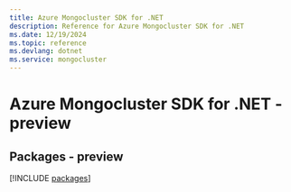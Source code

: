 ```yaml
---
title: Azure Mongocluster SDK for .NET
description: Reference for Azure Mongocluster SDK for .NET
ms.date: 12/19/2024
ms.topic: reference
ms.devlang: dotnet
ms.service: mongocluster
---
```

# Azure Mongocluster SDK for .NET - preview
## Packages - preview
[!INCLUDE [packages](mongocluster-index.md)]